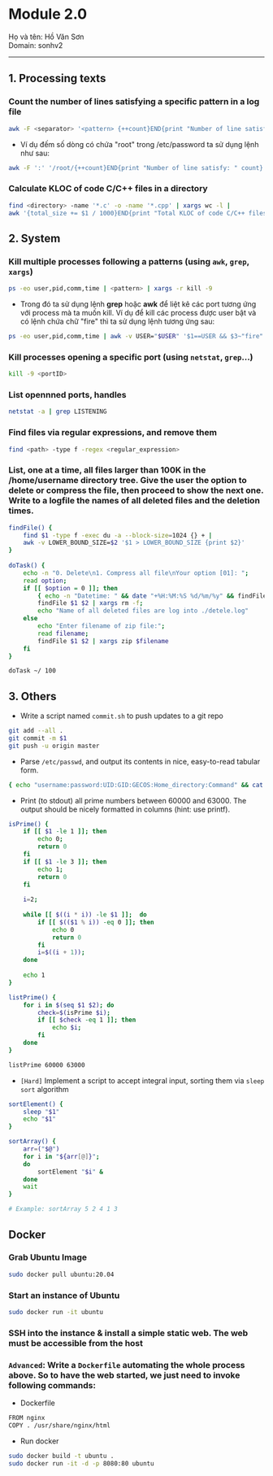 # Module 2.0

Họ và tên: Hồ Văn Sơn \
Domain: sonhv2 

---------------------------------------

## 1. Processing texts

### Count the number of lines satisfying a specific pattern in a log file

```sh
awk -F <separator> '<pattern> {++count}END{print "Number of line satisfy:" count}' <file>
```
- Ví dụ đếm số dòng có chứa "root" trong /etc/password ta sử dụng lệnh như sau:

```sh
awk -F ':' '/root/{++count}END{print "Number of line satisfy: " count}' /etc/passwd
```

### Calculate KLOC of code C/C++ files in a directory

```sh
find <directory> -name '*.c' -o -name '*.cpp' | xargs wc -l |
awk '{total_size += $1 / 1000}END{print "Total KLOC of code C/C++ files in current directory: " total_size}'
```

## 2. System

### Kill multiple processes following a patterns (using `awk`, `grep`, `xargs`)

```sh
ps -eo user,pid,comm,time | <pattern> | xargs -r kill -9
```

- Trong đó ta sử dụng lệnh **grep** hoặc **awk** để liệt kê các port tương ứng với process mà ta muốn kill. Ví dụ để kill các process được user bật và có lệnh chứa chữ "fire" thì ta sử dụng lệnh tương ứng sau: 

```sh
ps -eo user,pid,comm,time | awk -v USER="$USER" '$1==USER && $3~"fire" {print $2}' | xargs -r kill -9 
```

### Kill processes opening a specific port (using `netstat`, `grep`...)

```sh
kill -9 <portID>
```

### List opennned ports, handles

```sh
netstat -a | grep LISTENING
```

### Find files via regular expressions, and remove them

```sh
find <path> -type f -regex <regular_expression>
```

### List, one at a time, all files larger than 100K in the /home/username directory tree. Give the user the option to delete or compress the file, then proceed to show the next one. Write to a logfile the names of all deleted files and the deletion times.

```sh
findFile() {    
	find $1 -type f -exec du -a --block-size=1024 {} + | 
	awk -v LOWER_BOUND_SIZE=$2 '$1 > LOWER_BOUND_SIZE {print $2}'
}
	
doTask() {    
	echo -n "0. Delete\n1. Compress all file\nYour option [01]: ";    
	read option;    
	if [[ $option = 0 ]]; then        
		{ echo -n "Datetime: " && date "+%H:%M:%S %d/%m/%y" && findFile $1 $2 } > ./delete.log;  
		findFile $1 $2 | xargs rm -f;
		echo "Name of all deleted files are log into ./detele.log"    
	else      
		echo "Enter filename of zip file:";         
		read filename;         
		findFile $1 $2 | xargs zip $filename    
	fi
}

doTask ~/ 100
```

## 3. Others

- Write a script named `commit.sh` to push updates to a git repo

```sh
git add --all .
git commit -m $1
git push -u origin master
```

- Parse `/etc/passwd`, and output its contents in nice, easy-to-read tabular form.

```sh
{ echo "username:password:UID:GID:GECOS:Home_directory:Command" && cat /etc/passwd } | column -tn -s":"
```

- Print (to stdout) all prime numbers between 60000 and 63000. The output should be nicely formatted in columns (hint: use printf).

```sh
isPrime() {
	if [[ $1 -le 1 ]]; then 
		echo 0;
		return 0
	fi
	if [[ $1 -le 3 ]]; then 
		echo 1;
		return 0
	fi
	
    i=2;
    
    while [[ $((i * i)) -le $1 ]];  do
        if [[ $(($1 % i)) -eq 0 ]]; then
            echo 0
            return 0	
        fi
        i=$((i + 1));
    done
    
    echo 1
}

listPrime() {  
	for i in $(seq $1 $2); do
		check=$(isPrime $i);
		if [[ $check -eq 1 ]]; then 
			echo $i; 
		fi
	done 
}	

listPrime 60000 63000
```

- `[Hard]` Implement a script to accept integral input, sorting them via `sleep sort` algorithm

```sh
sortElement() { 
	sleep "$1"
	echo "$1"
}

sortArray() { 
	arr=("$@")
	for i in "${arr[@]}";
	do	
		sortElement "$i" & 
	done
	wait
}

# Example: sortArray 5 2 4 1 3
```

## Docker 

### Grab Ubuntu Image 

```sh
sudo docker pull ubuntu:20.04
```

### Start an instance of Ubuntu 

```sh
sudo docker run -it ubuntu
```

### SSH into the instance & install a simple static web. The web must be accessible from the host

### `Advanced`: Write a `Dockerfile` automating the whole process above. So to have the web started, we just need to invoke following commands:

- Dockerfile 

```sh
FROM nginx
COPY . /usr/share/nginx/html
```

- Run docker

```sh
sudo docker build -t ubuntu .
sudo docker run -it -d -p 8080:80 ubuntu
```